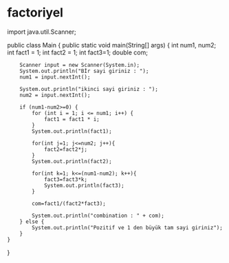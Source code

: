 # factoriyel

import java.util.Scanner;

public class Main {
    public static void main(String[] args) {
        int num1, num2;
        int fact1 = 1;
        int fact2 = 1;
        int fact3=1;
        double com;

        Scanner input = new Scanner(System.in);
        System.out.println("Bİr sayi giriniz : ");
        num1 = input.nextInt();

        System.out.println("ikinci sayi giriniz : ");
        num2 = input.nextInt();

        if (num1-num2>=0) {
            for (int i = 1; i <= num1; i++) {
                fact1 = fact1 * i;
            }
            System.out.println(fact1);

            for(int j=1; j<=num2; j++){
                fact2=fact2*j;
            }
            System.out.println(fact2);

            for(int k=1; k<=(num1-num2); k++){
                fact3=fact3*k;
                System.out.println(fact3);
            }

            com=fact1/(fact2*fact3);

            System.out.println("combination : " + com);
        } else {
            System.out.println("Pozitif ve 1 den büyük tam sayi giriniz");
        }
    }
}
